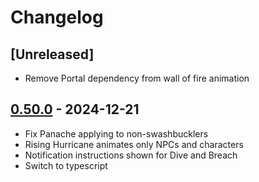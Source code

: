 # Changelog

## [Unreleased]

- Remove Portal dependency from wall of fire animation

## [0.50.0] - 2024-12-21

- Fix Panache applying to non-swashbucklers
- Rising Hurricane animates only NPCs and characters
- Notification instructions shown for Dive and Breach
- Switch to typescript

[0.50.0]: https://github.com/olilan1/samioli-module/releases/tag/v0.50.0
